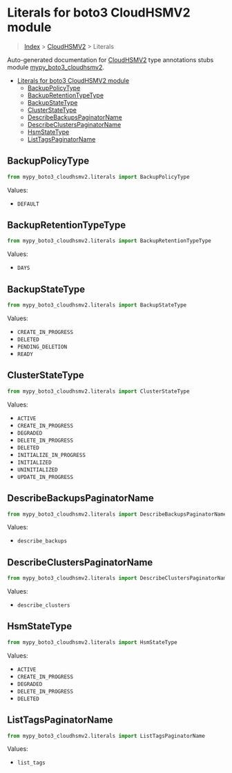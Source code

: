 # Literals for boto3 CloudHSMV2 module

> [Index](..) > [CloudHSMV2](.) > Literals

Auto-generated documentation for
[CloudHSMV2](https://boto3.amazonaws.com/v1/documentation/api/1.17.74/reference/services/cloudhsmv2.html#CloudHSMV2)
type annotations stubs module
[mypy_boto3_cloudhsmv2](https://pypi.org/project/mypy-boto3-cloudhsmv2/).

- [Literals for boto3 CloudHSMV2 module](#literals-for-boto3-cloudhsmv2-module)
  - [BackupPolicyType](#backuppolicytype)
  - [BackupRetentionTypeType](#backupretentiontypetype)
  - [BackupStateType](#backupstatetype)
  - [ClusterStateType](#clusterstatetype)
  - [DescribeBackupsPaginatorName](#describebackupspaginatorname)
  - [DescribeClustersPaginatorName](#describeclusterspaginatorname)
  - [HsmStateType](#hsmstatetype)
  - [ListTagsPaginatorName](#listtagspaginatorname)

## BackupPolicyType

```python
from mypy_boto3_cloudhsmv2.literals import BackupPolicyType
```

Values:

- `DEFAULT`

## BackupRetentionTypeType

```python
from mypy_boto3_cloudhsmv2.literals import BackupRetentionTypeType
```

Values:

- `DAYS`

## BackupStateType

```python
from mypy_boto3_cloudhsmv2.literals import BackupStateType
```

Values:

- `CREATE_IN_PROGRESS`
- `DELETED`
- `PENDING_DELETION`
- `READY`

## ClusterStateType

```python
from mypy_boto3_cloudhsmv2.literals import ClusterStateType
```

Values:

- `ACTIVE`
- `CREATE_IN_PROGRESS`
- `DEGRADED`
- `DELETE_IN_PROGRESS`
- `DELETED`
- `INITIALIZE_IN_PROGRESS`
- `INITIALIZED`
- `UNINITIALIZED`
- `UPDATE_IN_PROGRESS`

## DescribeBackupsPaginatorName

```python
from mypy_boto3_cloudhsmv2.literals import DescribeBackupsPaginatorName
```

Values:

- `describe_backups`

## DescribeClustersPaginatorName

```python
from mypy_boto3_cloudhsmv2.literals import DescribeClustersPaginatorName
```

Values:

- `describe_clusters`

## HsmStateType

```python
from mypy_boto3_cloudhsmv2.literals import HsmStateType
```

Values:

- `ACTIVE`
- `CREATE_IN_PROGRESS`
- `DEGRADED`
- `DELETE_IN_PROGRESS`
- `DELETED`

## ListTagsPaginatorName

```python
from mypy_boto3_cloudhsmv2.literals import ListTagsPaginatorName
```

Values:

- `list_tags`
